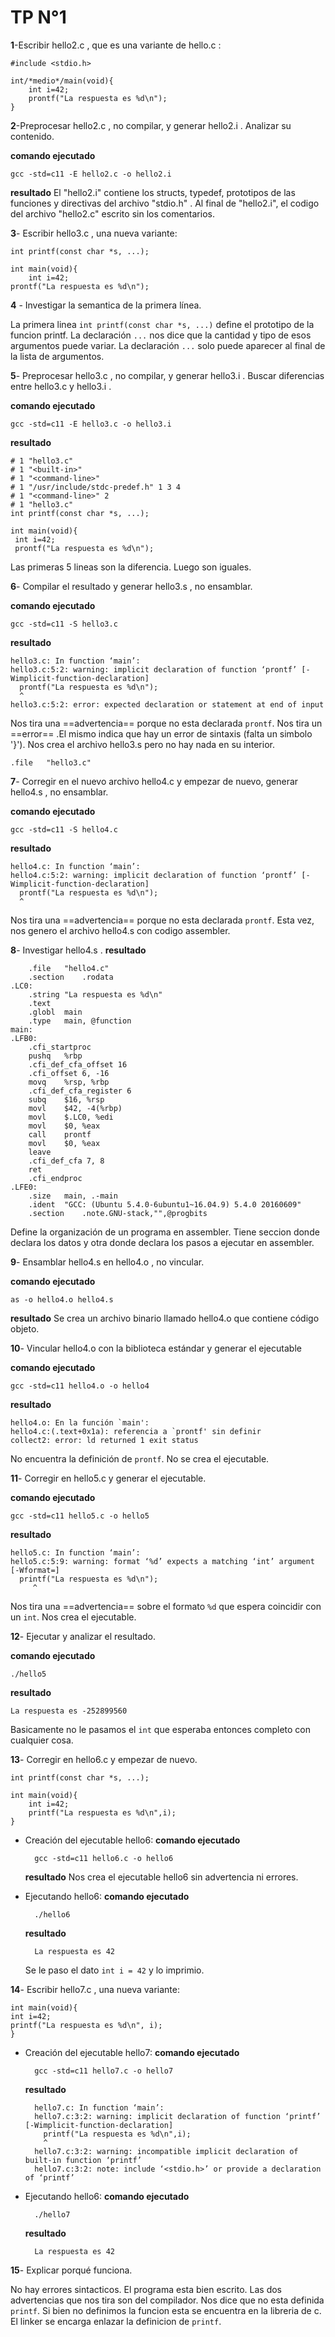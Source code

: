 # TP N°1

**1**-Escribir hello2.c , que es una variante de hello.c :


	#include <stdio.h>
	
	int/*medio*/main(void){
		int i=42;
		prontf("La respuesta es %d\n");
	}
**2**-Preprocesar hello2.c , no compilar, y generar hello2.i . Analizar su
contenido.

**comando ejecutado**

	gcc -std=c11 -E hello2.c -o hello2.i

**resultado**
El  "hello2.i" contiene los structs, typedef, prototipos de las funciones y directivas del archivo "stdio.h" . Al final de "hello2.i", el codigo del archivo "hello2.c"  escrito sin los comentarios.

**3**- Escribir hello3.c , una nueva variante:

	int printf(const char *s, ...);

	int main(void){
		int i=42;
	prontf("La respuesta es %d\n");
**4** - Investigar la semantica de la primera línea.

La primera linea `int printf(const char *s, ...)` define el prototipo de la funcion printf. La declaración `...` nos dice que la cantidad y tipo de esos argumentos puede variar. 
La declaración `...` solo puede aparecer al final de la lista de argumentos.

**5**- Preprocesar hello3.c , no compilar, y generar hello3.i . Buscar diferencias
entre hello3.c y hello3.i .

**comando ejecutado**

	gcc -std=c11 -E hello3.c -o hello3.i
**resultado**

	# 1 "hello3.c"
	# 1 "<built-in>"
	# 1 "<command-line>"
	# 1 "/usr/include/stdc-predef.h" 1 3 4
	# 1 "<command-line>" 2
	# 1 "hello3.c"
	int printf(const char *s, ...);

	int main(void){
	 int i=42;
	 prontf("La respuesta es %d\n");

Las primeras 5 lineas son la diferencia. Luego son iguales.

**6**- Compilar el resultado y generar hello3.s , no ensamblar.

**comando ejecutado**

	gcc -std=c11 -S hello3.c
**resultado**

	hello3.c: In function ‘main’:
	hello3.c:5:2: warning: implicit declaration of function ‘prontf’ [-Wimplicit-function-declaration]
	  prontf("La respuesta es %d\n");
	  ^
	hello3.c:5:2: error: expected declaration or statement at end of input

Nos tira una ==advertencia== porque no esta declarada `prontf`.
Nos tira un ==error== .El mismo indica que hay un error de sintaxis (falta un simbolo '}').
Nos crea el archivo hello3.s pero no hay nada en su interior.

	.file	"hello3.c"

**7**- Corregir en el nuevo archivo hello4.c y empezar de nuevo, generar
hello4.s , no ensamblar.

**comando ejecutado**

	gcc -std=c11 -S hello4.c
**resultado**

	hello4.c: In function ‘main’:
	hello4.c:5:2: warning: implicit declaration of function ‘prontf’ [-Wimplicit-function-declaration]
	  prontf("La respuesta es %d\n");
	  ^
Nos tira una ==advertencia== porque no esta declarada `prontf`. Esta vez, nos genero el archivo hello4.s con codigo assembler.

**8**- Investigar hello4.s .
**resultado**

		.file	"hello4.c"
		.section	.rodata
	.LC0:
		.string	"La respuesta es %d\n"
		.text
		.globl	main
		.type	main, @function
	main:
	.LFB0:
		.cfi_startproc
		pushq	%rbp
		.cfi_def_cfa_offset 16
		.cfi_offset 6, -16
		movq	%rsp, %rbp
		.cfi_def_cfa_register 6
		subq	$16, %rsp
		movl	$42, -4(%rbp)
		movl	$.LC0, %edi
		movl	$0, %eax
		call	prontf
		movl	$0, %eax
		leave
		.cfi_def_cfa 7, 8
		ret
		.cfi_endproc
	.LFE0:
		.size	main, .-main
		.ident	"GCC: (Ubuntu 5.4.0-6ubuntu1~16.04.9) 5.4.0 20160609"
		.section	.note.GNU-stack,"",@progbits

Define la organización de un programa en assembler.  Tiene seccion donde declara los datos y otra donde declara los pasos a ejecutar en assembler. 

**9**- Ensamblar hello4.s en hello4.o , no vincular.

**comando ejecutado**

	as -o hello4.o hello4.s

**resultado**
Se crea un archivo binario llamado hello4.o que contiene código objeto.

**10**- Vincular hello4.o con la biblioteca estándar y generar el ejecutable

**comando ejecutado**

	gcc -std=c11 hello4.o -o hello4
**resultado**

	hello4.o: En la función `main':
	hello4.c:(.text+0x1a): referencia a `prontf' sin definir
	collect2: error: ld returned 1 exit status
No encuentra la definición de `prontf`. No se crea el ejecutable.

**11**- Corregir en hello5.c y generar el ejecutable.

**comando ejecutado**

	gcc -std=c11 hello5.c -o hello5

**resultado**

	hello5.c: In function ‘main’:
	hello5.c:5:9: warning: format ‘%d’ expects a matching ‘int’ argument [-Wformat=]
	  printf("La respuesta es %d\n");
		 ^
		 
Nos tira una ==advertencia== sobre el formato `%d` que espera coincidir con un `int`. Nos crea el ejecutable.

**12**- Ejecutar y analizar el resultado.
	   				 
**comando ejecutado**

	./hello5

**resultado**

	La respuesta es -252899560

Basicamente no le pasamos el `int` que esperaba entonces completo con  cualquier cosa.

**13**- Corregir en hello6.c y empezar de nuevo.

	int printf(const char *s, ...);

	int main(void){
		int i=42;
		printf("La respuesta es %d\n",i);
	}

- Creación del ejecutable hello6:
	**comando ejecutado**

		gcc -std=c11 hello6.c -o hello6

	**resultado**
	Nos crea el ejecutable hello6 sin advertencia ni errores.

- Ejecutando hello6:
	**comando ejecutado**

		./hello6

	**resultado**

		La respuesta es 42

	Se le paso el dato `int i = 42` y lo imprimio.

**14**- Escribir hello7.c , una nueva variante:

	int main(void){
	int i=42;
	printf("La respuesta es %d\n", i);
	}
- Creación del ejecutable hello7:
	**comando ejecutado**

		gcc -std=c11 hello7.c -o hello7

	**resultado**
	
		hello7.c: In function ‘main’:
		hello7.c:3:2: warning: implicit declaration of function ‘printf’ [-Wimplicit-function-declaration]
		  printf("La respuesta es %d\n",i);
		  ^
		hello7.c:3:2: warning: incompatible implicit declaration of built-in function ‘printf’
		hello7.c:3:2: note: include ‘<stdio.h>’ or provide a declaration of ‘printf’


- Ejecutando hello6:
	**comando ejecutado**

		./hello7

	**resultado**

		La respuesta es 42

**15**- Explicar porqué funciona.

No hay errores sintacticos. El programa esta bien escrito.
Las dos advertencias que nos tira son del compilador. Nos dice que no esta definida `printf`.
Si bien no definimos la funcion esta se encuentra en la libreria de c. El linker se encarga enlazar la definicion de `printf`.




























